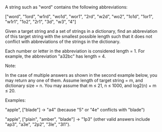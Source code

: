 A string such as "word" contains the following abbreviations:

["word", "1ord", "w1rd", "wo1d", "wor1", "2rd", "w2d", "wo2", "1o1d", "1or1", "w1r1", "1o2", "2r1", "3d", "w3", "4"]


Given a target string and a set of strings in a dictionary, find an abbreviation of this target string with the smallest possible length such that it does not conflict with abbreviations of the strings in the dictionary.

Each number or letter in the abbreviation is considered length = 1. For example, the abbreviation "a32bc" has length = 4.

Note:

In the case of multiple answers as shown in the second example below, you may return any one of them.
Assume length of target string = m, and dictionary size = n. You may assume that m &le; 21, n &le; 1000, and log2(n) + m &le; 20.



Examples:

"apple", ["blade"] -> "a4" (because "5" or "4e" conflicts with "blade")

"apple", ["plain", "amber", "blade"] -> "1p3" (other valid answers include "ap3", "a3e", "2p2", "3le", "3l1").
